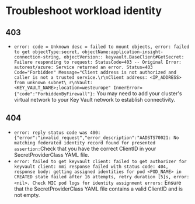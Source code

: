 # Troubleshoot workload identity

## 403
-  ```error: code = Unknown desc = failed to mount objects, error: failed to get objectType:secret, objectName:application-insight-connection-string, objectVersion:: keyvault.BaseClient#GetSecret: Failure responding to request: StatusCode=403 -- Original Error: autorest/azure: Service returned an error. Status=403 Code="Forbidden" Message="Client address is not authorized and caller is not a trusted service.\r\nClient address: <IP_ADDRESS> from unknown subnet\ r\nVault: <KEY_VAULT_NAME>;location=westeurope" InnerError={"code":"ForbiddenByFirewall"}:``` You may need to add your cluster's virtual network to your Key Vault network to establish connectivity.

## 404
  - ```error: reply status code was 400: {"error":"invalid_request","error_description":"AADSTS70021: No matching federated identity record found for presented assertion:```Check that you have the correct ClientID in your SecretProviderClass YAML file.
  - ```error: failed to get keyvault client: failed to get authorizer for keyvault client: nmi response failed with status code: 404, response body: getting assigned identities for pod <POD_NAME> in CREATED state failed after 16 attempts, retry duration [5]s, error: <nil>. Check MIC pod logs for identity assignment errors:``` Ensure that the SecretProviderClass YAML file contains a valid ClientID and is not empty.
 
